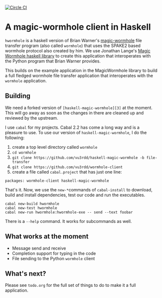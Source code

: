 [![Circle CI](https://circleci.com/gh/vu3rdd/wormhole-client/tree/receive.png?ghtoken=98e29d106176da58957f91ae408fb6499421be14)](https://circleci.com/gh/vu3rdd/wormhole-client)

# A magic-wormhole client in Haskell

`hwormhole` is a haskell version of Brian Warner's [magic-wormhole][1] file
transfer program (also called `wormhole`) that uses the SPAKE2 based wormhole
protocol also created by him. We use Jonathan Lange's [Magic Wormhole haskell library][2]
to create this application that interoperates with the Python program that
Brian Warner provides.

This builds on the example application in the MagicWormhole library to
build a full fledged wormhole file transfer application that interoperates
with the `wormhole` application.

## Building

We need a forked version of `[haskell-magic-wormhole][3]` at the moment. This will
go away as soon as the changes in there are cleaned up and reviewed by the upstream.

I use `cabal` for my projects. Cabal 2.2 has come a long way and is a pleasure to use.
To use our version of `haskell-magic-wormhole`, I do the following:

1. create a top level directory called `wormhole`
2. `cd wormhole`
3. `git clone https://github.com/vu3rdd/haskell-magic-wormhole -b file-transfer`
4. `git clone https://github.com/vu3rdd/wormhole-client`
5. create a file called `cabal.project` that has just one line:
```
packages: wormhole-client haskell-magic-wormhole
```

That's it. Now, we use the `new-*`commands of `cabal-install` to download, build
and install dependencies, test our code and run the executables.

```
cabal new-build hwormhole
cabal new-test hwormhole
cabal new-run hwormhole:hwormhole-exe -- send --text foobar
```

There is a `--help` command. It works for subcommands as well.

## What works at the moment

- Message send and receive
- Completion support for typing in the code
- File sending to the Python `wormhole` client

## What's next?

Please see `todo.org` for the full set of things to do to make it a full
application.

[1]: https://github.com/warner/magic-wormhole
[2]: https://github.com/LeastAuthority/haskell-magic-wormhole
[3]: https://github.com/vu3rdd/haskell-magic-wormhole
